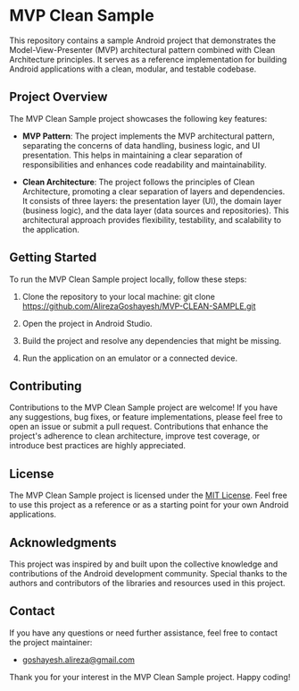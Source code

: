 # MVP Clean Sample

This repository contains a sample Android project that demonstrates the Model-View-Presenter (MVP) architectural pattern combined with Clean Architecture principles. It serves as a reference implementation for building Android applications with a clean, modular, and testable codebase.

## Project Overview

The MVP Clean Sample project showcases the following key features:

- **MVP Pattern**: The project implements the MVP architectural pattern, separating the concerns of data handling, business logic, and UI presentation. This helps in maintaining a clear separation of responsibilities and enhances code readability and maintainability.

- **Clean Architecture**: The project follows the principles of Clean Architecture, promoting a clear separation of layers and dependencies. It consists of three layers: the presentation layer (UI), the domain layer (business logic), and the data layer (data sources and repositories). This architectural approach provides flexibility, testability, and scalability to the application.

## Getting Started

To run the MVP Clean Sample project locally, follow these steps:

1. Clone the repository to your local machine:
git clone https://github.com/AlirezaGoshayesh/MVP-CLEAN-SAMPLE.git

2. Open the project in Android Studio.

3. Build the project and resolve any dependencies that might be missing.

4. Run the application on an emulator or a connected device.

## Contributing

Contributions to the MVP Clean Sample project are welcome! If you have any suggestions, bug fixes, or feature implementations, please feel free to open an issue or submit a pull request. Contributions that enhance the project's adherence to clean architecture, improve test coverage, or introduce best practices are highly appreciated.

## License

The MVP Clean Sample project is licensed under the [MIT License](LICENSE). Feel free to use this project as a reference or as a starting point for your own Android applications.

## Acknowledgments

This project was inspired by and built upon the collective knowledge and contributions of the Android development community. Special thanks to the authors and contributors of the libraries and resources used in this project.

## Contact

If you have any questions or need further assistance, feel free to contact the project maintainer:
- [goshayesh.alireza@gmail.com](goshayesh.alireza@gmail.com)

Thank you for your interest in the MVP Clean Sample project. Happy coding!
